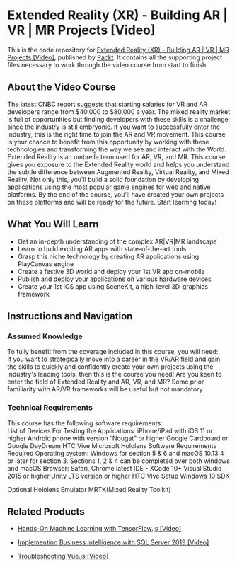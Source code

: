 # Extended Reality (XR) - Building AR | VR | MR Projects [Video]
This is the code repository for [Extended Reality (XR) - Building AR | VR | MR Projects [Video]](https://www.packtpub.com/game-development/extended-reality-xr-building-ar-vr-mr-projects-video?utm_source=github&utm_medium=repository&utm_campaign=9781838559694), published by [Packt](https://www.packtpub.com/?utm_source=github). It contains all the supporting project files necessary to work through the video course from start to finish.
## About the Video Course
The latest CNBC report suggests that starting salaries for VR and AR developers range from $40,000 to $80,000 a year. The mixed reality market is full of opportunities but finding developers with these skills is a challenge since the industry is still embryonic. If you want to successfully enter the industry, this is the right time to join the AR and VR movement.
This course is your chance to benefit from this opportunity by working with these technologies and transforming the way we see and interact with the World. Extended Reality is an umbrella term used for AR, VR, and MR. This course gives you exposure to the Extended Reality world and helps you understand the subtle difference between Augmented Reality, Virtual Reality, and Mixed Reality. Not only this, you'll build a solid foundation by developing applications using the most popular game engines for web and native platforms. By the end of the course, you'll have created your own projects on these platforms and will be ready for the future. Start learning today!

<H2>What You Will Learn</H2>
<DIV class=book-info-will-learn-text>
<UL>
<LI>Get an in-depth understanding of the complex AR|VR|MR landscape 
<LI>Learn to build exciting AR apps with state-of-the-art tools 
<LI>Grasp this niche technology by creating AR applications using PlayCanvas engine 
<LI>Create a festive 3D world and deploy your 1st VR app on-mobile 
<LI>Publish and deploy your applications on various hardware devices 
<LI>Create your 1st iOS app using SceneKit, a high-level 3D-graphics framework </LI></UL></DIV>

## Instructions and Navigation
### Assumed Knowledge
To fully benefit from the coverage included in this course, you will need:<br/>
If you want to strategically move into a career in the VR/AR field and gain the skills to quickly and confidently create your own projects using the industry's leading tools, then this is the course you need! Are you keen to enter the field of Extended Reality and AR, VR, and MR? Some prior familiarity with AR/VR frameworks will be useful but not mandatory.
### Technical Requirements
This course has the following software requirements:<br/>
List of Devices For Testing the Applications:
iPhone/iPad with iOS 11 or higher
Android phone with version “Nougat" or higher 
Google Cardboard or Google DayDream
HTC Vive
Microsoft Hololens
Software Requirements
Required
Operating system: Windows for section 5 & 6 and macOS 10.13.4 or later for section 3. Sections 1, 2 & 4  can be completed over both windows and macOS
Browser: Safari, Chrome latest
IDE - 
XCode 10+
Visual Studio 2015 or higher
Unity LTS version or higher
HTC Vive Setup
Windows 10 SDK

Optional
Hololens Emulator
MRTK(Mixed Reality Toolkit)


## Related Products
* [Hands-On Machine Learning with TensorFlow.js [Video]](https://www.packtpub.com/application-development/hands-machine-learning-tensorflowjs-video?utm_source=github&utm_medium=repository&utm_campaign=9781789613155)

* [Implementing Business Intelligence with SQL Server 2019 [Video]](https://www.packtpub.com/application-development/implementing-business-intelligence-sql-server-2019-video?utm_source=github&utm_medium=repository&utm_campaign=9781789804843)

* [Troubleshooting Vue.js [Video]](https://www.packtpub.com/application-development/troubleshooting-vuejs-video?utm_source=github&utm_medium=repository&utm_campaign=9781788993531)

